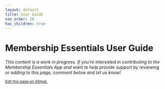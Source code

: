 ```yaml
---
layout: default
title: User Guide
nav_order: 20
has_children: true
---
```

# Membership Essentials User Guide

*This content is a work in progress. If you’re interested in contributing to the Membership Essentials App and want to help provide support by reviewing or adding to this page, comment below and let us know!*

<footer>
   <a href="https://github.com/SFDO-Community-Sprints/MembershipSchemaAndBenefits-Documentation/edit/main/docs/User_guide/index.md" style="font-size: smaller;">Edit this page on GitHub.</a>
</footer>
